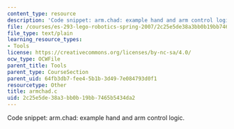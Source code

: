 ```yaml
---
content_type: resource
description: 'Code snippet: arm.chad: example hand and arm control logic.'
file: /courses/es-293-lego-robotics-spring-2007/2c25e5de38a3bb0b19bb7465b5434da2_armchad.c
file_type: text/plain
learning_resource_types:
- Tools
license: https://creativecommons.org/licenses/by-nc-sa/4.0/
ocw_type: OCWFile
parent_title: Tools
parent_type: CourseSection
parent_uid: 64fb3db7-fee4-5b1b-3d49-7e084793d0f1
resourcetype: Other
title: armchad.c
uid: 2c25e5de-38a3-bb0b-19bb-7465b5434da2
---
```

Code snippet: arm.chad: example hand and arm control logic.